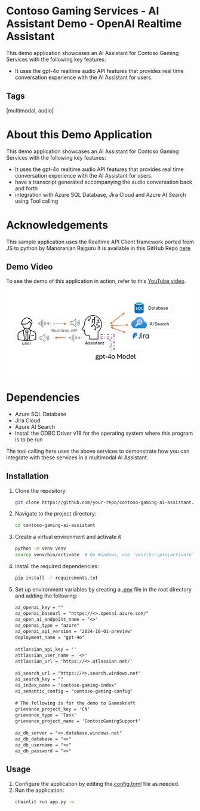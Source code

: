 # Contoso Gaming Services - AI Assistant Demo - OpenAI Realtime Assistant
This demo application showcases an AI Assistant for Contoso Gaming Services with the following key features:
- It uses the gpt-4o realtime audio API features that provides real time conversation experience with the AI Assistant for users.

## Tags
[multimodal, audio]

# About this Demo Application

This demo application showcases an AI Assistant for Contoso Gaming Services with the following key features:
- It uses the gpt-4o realtime audio API features that provides real time conversation experience with the AI Assistant for users.
- have a transcript generated accompanying the audio conversation back and forth
- integration with Azure SQL Database, Jira Cloud and Azure AI Search using Tool calling

# Acknowledgements
This sample application uses the Realtime API Client framework ported from JS to python by Manoranjan Rajguru
It is available in this GitHub Repo [here](https://github.com/monuminu/AOAI_Samples/tree/main/realtime-assistant-support)

## Demo Video

To see the demo of this application in action, refer to this [YouTube video](https://youtu.be/nNa-ygGk62Y).

![alt text](image.png)


# Dependencies
- Azure SQL Database
- Jira Cloud
- Azure AI Search
- Install the ODBC Driver v18 for the operating system where this program is to be run

The tool calling here uses the above services to demonstrate how you can integrate with these services in a multimodal AI Assistant.


## Installation
1. Clone the repository:
    ```sh
    git clone https://github.com/your-repo/contoso-gaming-ai-assistant.git
    ```
2. Navigate to the project directory:
    ```sh
    cd contoso-gaming-ai-assistant
    ```
3. Create a virtual environment and activate it
    ```sh
    python -m venv venv
    source venv/bin/activate  # On Windows, use `venv\Scripts\activate`
    ```
4. Install the required dependencies:
    ```sh
    pip install -r requirements.txt

5. Set up environment variables by creating a [.env](http://_vscodecontentref_/1) file in the root directory and adding the following:
    ```env
    az_openai_key = ""
    az_openai_baseurl = "https://<>.openai.azure.com/"
    az_open_ai_endpoint_name = "<>"
    az_openai_type = "azure"
    az_openai_api_version = "2024-10-01-preview"
    deployment_name = "gpt-4o" 

    attlassian_api_key = ''
    attlassian_user_name = '<>'
    attlassian_url = 'https://<>.atlassian.net/'
    
    ai_search_url = "https://<>.search.windows.net"
    ai_search_key = ""
    ai_index_name = "contoso-gaming-index"
    ai_semantic_config = "contoso-gaming-config"

    # The following is for the demo to Gameskraft
    grievance_project_key = 'CN'
    grievance_type = 'Task'
    grievance_project_name = 'ContosoGamingSupport'

    az_db_server = "<>.database.windows.net" 
    az_db_database = "<>" 
    az_db_username = "<>" 
    az_db_password = "<>"
    ```

## Usage
1. Configure the application by editing the [config.toml](http://_vscodecontentref_/0) file as needed.
2. Run the application:
    ```sh
    chainlit run app.py -w
    ```
